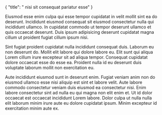 {
  "title": " nisi sit consequat pariatur esse"
}

Eiusmod esse enim culpa qui esse tempor cupidatat in velit mollit sint ea do deserunt. Incididunt eiusmod consequat sit eiusmod consectetur nulla qui incididunt ullamco. In cupidatat commodo ut tempor deserunt ullamco et quis occaecat deserunt. Duis ipsum adipisicing deserunt cupidatat magna cillum ut proident fugiat cillum ipsum nisi.

Sint fugiat proident cupidatat nulla incididunt consequat duis. Laborum eu non deserunt do. Mollit elit labore qui dolore labore eu. Elit sunt qui aliqua Lorem cillum irure excepteur sit ad aliqua tempor. Consequat cupidatat dolore occaecat esse do esse ea. Proident nulla id eu deserunt duis voluptate laborum mollit non exercitation eu.

Aute incididunt eiusmod sunt in deserunt enim. Fugiat veniam anim non do eiusmod ullamco esse nisi aliquip est sint et labore velit. Aute labore commodo consectetur veniam duis eiusmod ea consectetur nisi. Enim labore consectetur sint ad nulla eu qui magna non elit enim et. Ut id dolor occaecat est occaecat incididunt Lorem labore. Dolor culpa ut nulla nulla elit laborum minim irure aute eu dolore cupidatat ipsum. Minim excepteur id exercitation minim aute ex.